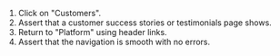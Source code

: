 1. Click on "Customers".
2. Assert that a customer success stories or testimonials page shows.
3. Return to "Platform" using header links.
4. Assert that the navigation is smooth with no errors.